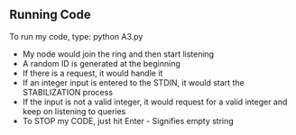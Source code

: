## Running Code
To run my code, type:
python A3.py

- My node would join the ring and then start listening
- A random ID is generated at the beginning
- If there is a request, it would handle it
- If an integer input is entered to the STDIN, it would start the STABILIZATION process
- If the input is not a valid integer, it would request for a valid integer and keep on listening to queries
- To STOP my CODE, just hit Enter - Signifies empty string 